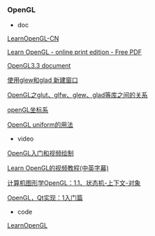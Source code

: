 
### OpenGL

- doc

[LearnOpenGL-CN](https://learnopengl-cn.readthedocs.io/zh/latest/intro/)

[Learn OpenGL - online print edition - Free PDF](https://learnopengl.com/book/book_pdf.pdf)

[OpenGL3.3 document](https://registry.khronos.org/OpenGL/specs/gl/glspec33.core.pdf)

[使用glew和glad 新建窗口](https://www.cnblogs.com/keguniang/p/9897420.html)

[OpenGL之glut、glfw、glew、glad等库之间的关系](https://blog.csdn.net/HHT0506/article/details/108919621)

[openGL坐标系 ](https://www.cnblogs.com/keguniang/p/9886605.html)

[OpenGL uniform的用法](https://blog.csdn.net/qq_44800780/article/details/101864074)

- video

[OpenGL入门和视频绘制](https://www.bilibili.com/video/BV1uB4y1u7eB/?spm_id_from=333.337.search-card.all.click&vd_source=3c71e3397ca331aa190dd5e2f3a7c122)

[Learn OpenGL的视频教程(中英字幕)](https://www.bilibili.com/video/BV1Sv411g7pp/?spm_id_from=333.337.search-card.all.click&vd_source=3c71e3397ca331aa190dd5e2f3a7c122)

[计算机图形学OpenGL：1.1、状态机-上下文-对象](https://www.bilibili.com/video/BV1GS4y117pX/?spm_id_from=333.788.recommend_more_video.1&vd_source=3c71e3397ca331aa190dd5e2f3a7c122)

[OpenGL，Qt实现：1入门篇](https://www.bilibili.com/video/BV1UL411W71w/?spm_id_from=333.999.0.0&vd_source=3c71e3397ca331aa190dd5e2f3a7c122)

- code

[LearnOpenGL](https://github.com/JoeyDeVries/LearnOpenGL)


